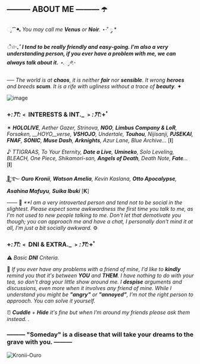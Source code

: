 ## ——— ABOUT ME ——— ☂️

ೃ⁀➷ _You may call me ***Venus*** or ***Noir***._ ⋆·˚ ༘ *

*ੈ✩‧₊˚ __I tend to be really friendly and easy-going. I'm also a very understanding person, if you ever have a problem with me, we can always talk about it.__ ⋆.ೃ࿔*:･

── _The world is at **chaos**, it is neither **fair** nor **sensible**. It wrong **heroes** and breeds **scum**. It is a rife with ugliness without a trace of **beauty**._ ✦

![image](https://github.com/user-attachments/assets/d5491e20-b1c4-44ea-a3ac-b656829cca1b)


### +*:ꔫ:*﹤ **__INTERESTS & INT.___** ﹥*:ꔫ:*+ﾟ

✶ *__HOLOLIVE__, Aether Gazer, Strinova, __NGO__, __Limbus Company & LoR__, Forsaken, __HOYO__verse, __VSHOJO__, Undertale, __Touhou__, Nijisanji, __PJSEKAI__, __FNAF__, __SONIC__, __Muse Dash__, __Arknights__, Azur Lane, Blue Archive...* [**I**]

♪ *TTIGRAAS, To Your Eternity, __Date a Live__, __Umineko__, Solo Leveling, BLEACH, One Piece, Shikamori-san, __Angels of Death__, Death Note, __Fate__...* [**I**]

ִֶָ🦇་༘࿐ *__Ouro Kronii__, __Watson Amelia__, Kevin Kaslana, __Otto Apocalypse__, __Asahina Mafuyu__, __Suika Ibuki__* [**K**]

—— 💎 _**I am a very introverted person and tend not to be social in the slightest. Please expect some awkwardness the first time you talk to me, as I'm not used to new people talking to me. Don't let that demotivate you though; you can approach me and have a chat, I personally don't mind it at all, I'm just a bit socially awkward._ ⚙️

### +*:ꔫ:*﹤ **__DNI & EXTRA.___** ﹥*:ꔫ:*+ﾟ

⚠️ _Basic **DNI** Criteria._

🔎 _If you ever have any problems with a friend of mine, I'd like to **kindly** remind you that it's between **YOU** and **THEM**. I have nothing to do with your tea, so don't drag your little show around me. I **despise** arguments and discussions, even more when it involves any friend of mine. While I understand you might be **"angry"** or **"annoyed"**, I'm not the right person to approach. You can solve it yourself._

⏰ _**Cuddle** + **Hide** it's fine but when I'm around my friends please ask them instead. ._
###  ——— "Someday" is a disease that will take your dreams to the grave with you. ——— 
![Kronii-Ouro](https://github.com/user-attachments/assets/35888cf6-75fb-4476-ab49-35479284c88d)
